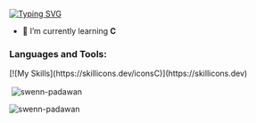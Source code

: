 [![Typing SVG](https://readme-typing-svg.demolab.com?font=+Jacquarda+Bastarda+9+&weight=300&size=16&duration=4000&pause=1000&color=62ACF7&background=C5FF6F00&center=true&width=435&lines=Hello%2C+I'm+Swenn%2C+a+42+student++%F0%9F%90%B8;This+is+my+repo+!+%F0%9F%90%B8)](https://git.io/typing-svg)

- 🌱 I’m currently learning **C**

<p align="left">
</p>

<h3 align="left">Languages and Tools:</h3>
[![My Skills](https://skillicons.dev/iconsC)](https://skillicons.dev)

<p>&nbsp;<img align="center" src="https://github-readme-stats.vercel.app/api?username=swenn-padawan&show_icons=true&locale=en" alt="swenn-padawan" /></p>

<p><img align="center" src="https://github-readme-streak-stats.herokuapp.com/?user=swenn-padawan&" alt="swenn-padawan" /></p>
